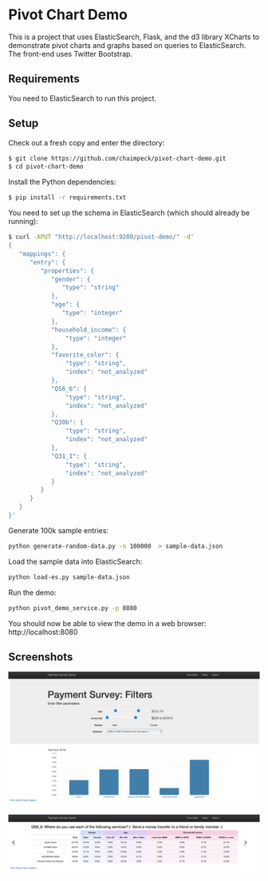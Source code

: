 Pivot Chart Demo
================

This is a project that uses ElasticSearch, Flask, and the d3 library XCharts to demonstrate pivot charts and graphs based on queries to ElasticSearch. The front-end uses Twitter Bootstrap.

Requirements
------------

You need to ElasticSearch to run this project.

Setup
-----

Check out a fresh copy and enter the directory:
```bash
$ git clone https://github.com/chaimpeck/pivot-chart-demo.git
$ cd pivot-chart-demo
```

Install the Python dependencies:
```bash
$ pip install -r requirements.txt
```

You need to set up the schema in ElasticSearch (which should already be running):
```bash
$ curl -XPUT "http://localhost:9200/pivot-demo/" -d'
{
   "mappings": {
      "entry": {
         "properties": {
            "gender": {
               "type": "string"
            },
            "age": {
               "type": "integer"
            },
            "household_income": {
                "type": "integer"
            },
            "favorite_color": {
                "type": "string",
                "index": "not_analyzed"
            },
            "QS6_6": {
                "type": "string",
                "index": "not_analyzed"
            },
            "Q30b": {
                "type": "string",
                "index": "not_analyzed"
            },
            "Q31_1": {
                "type": "string",
                "index": "not_analyzed"
            }
         }
      }
   }
}'
```

Generate 100k sample entries:
```bash
python generate-random-data.py -n 100000  > sample-data.json
```

Load the sample data into ElasticSearch:
```bash
python load-es.py sample-data.json
```

Run the demo:
```bash
python pivot_demo_service.py -p 8080
```

You should now be able to view the demo in a web browser:
http://localhost:8080

Screenshots
-----------

![Alt text](/screenshots/graph.png?raw=true "Graph")

![Alt text](/screenshots/chart.png?raw=true "Chart")
